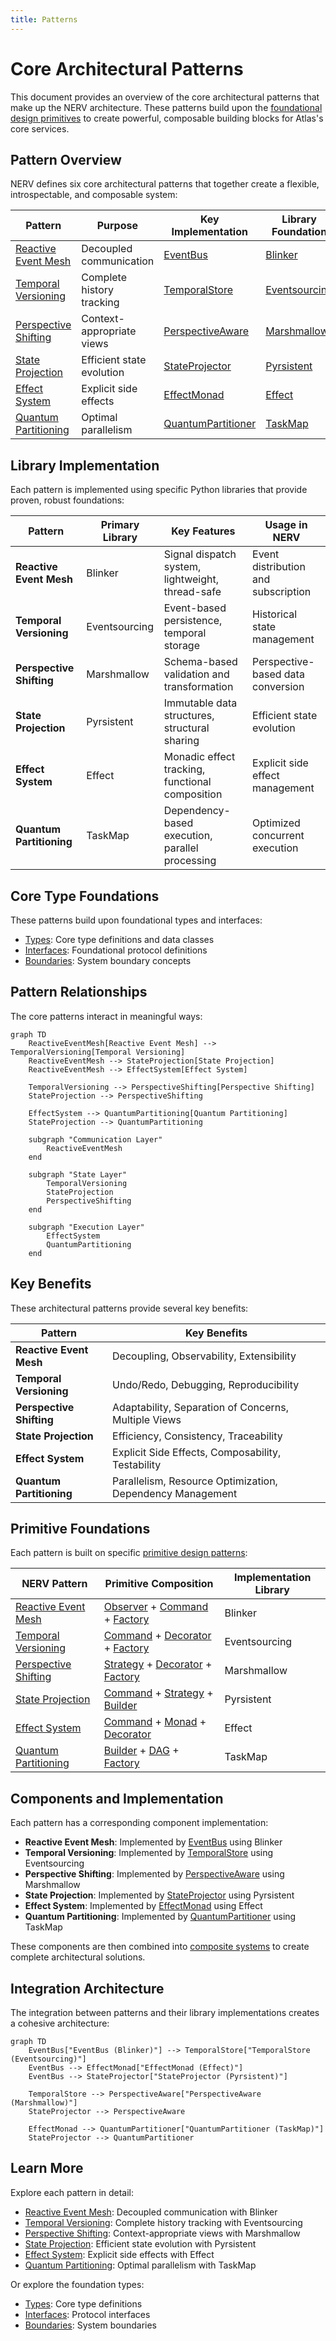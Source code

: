 ```yaml
---
title: Patterns
---
```


# Core Architectural Patterns

This document provides an overview of the core architectural patterns that make up the NERV architecture. These patterns build upon the [foundational design primitives](../primitives/index.md) to create powerful, composable building blocks for Atlas's core services.

## Pattern Overview

NERV defines six core architectural patterns that together create a flexible, introspectable, and composable system:

| Pattern                                         | Purpose                   | Key Implementation                                         | Library Foundation                                     |
| ----------------------------------------------- | ------------------------- | ---------------------------------------------------------- | ------------------------------------------------------ |
| [Reactive Event Mesh](reactive_event_mesh.md)   | Decoupled communication   | [EventBus](../components/event_bus.md)                     | [Blinker](https://pythonhosted.org/blinker/)           |
| [Temporal Versioning](temporal_versioning.md)   | Complete history tracking | [TemporalStore](../components/temporal_store.md)           | [Eventsourcing](https://eventsourcing.readthedocs.io/) |
| [Perspective Shifting](perspective_shifting.md) | Context-appropriate views | [PerspectiveAware](../components/perspective_aware.md)     | [Marshmallow](https://marshmallow.readthedocs.io/)     |
| [State Projection](state_projection.md)         | Efficient state evolution | [StateProjector](../components/state_projector.md)         | [Pyrsistent](https://pyrsistent.readthedocs.io/)       |
| [Effect System](effect_system.md)               | Explicit side effects     | [EffectMonad](../components/effect_monad.md)               | [Effect](https://github.com/python-effect/effect)      |
| [Quantum Partitioning](quantum_partitioning.md) | Optimal parallelism       | [QuantumPartitioner](../components/quantum_partitioner.md) | [TaskMap](https://github.com/dask/taskmap)             |

## Library Implementation

Each pattern is implemented using specific Python libraries that provide proven, robust foundations:

| Pattern                  | Primary Library | Key Features                                     | Usage in NERV                       |
| ------------------------ | --------------- | ------------------------------------------------ | ----------------------------------- |
| **Reactive Event Mesh**  | Blinker         | Signal dispatch system, lightweight, thread-safe | Event distribution and subscription |
| **Temporal Versioning**  | Eventsourcing   | Event-based persistence, temporal storage        | Historical state management         |
| **Perspective Shifting** | Marshmallow     | Schema-based validation and transformation       | Perspective-based data conversion   |
| **State Projection**     | Pyrsistent      | Immutable data structures, structural sharing    | Efficient state evolution           |
| **Effect System**        | Effect          | Monadic effect tracking, functional composition  | Explicit side effect management     |
| **Quantum Partitioning** | TaskMap         | Dependency-based execution, parallel processing  | Optimized concurrent execution      |

## Core Type Foundations

These patterns build upon foundational types and interfaces:

- [Types](types.md): Core type definitions and data classes
- [Interfaces](interfaces.md): Foundational protocol definitions
- [Boundaries](boundaries.md): System boundary concepts

## Pattern Relationships

The core patterns interact in meaningful ways:

```mermaid
graph TD
    ReactiveEventMesh[Reactive Event Mesh] --> TemporalVersioning[Temporal Versioning]
    ReactiveEventMesh --> StateProjection[State Projection]
    ReactiveEventMesh --> EffectSystem[Effect System]

    TemporalVersioning --> PerspectiveShifting[Perspective Shifting]
    StateProjection --> PerspectiveShifting

    EffectSystem --> QuantumPartitioning[Quantum Partitioning]
    StateProjection --> QuantumPartitioning

    subgraph "Communication Layer"
        ReactiveEventMesh
    end

    subgraph "State Layer"
        TemporalVersioning
        StateProjection
        PerspectiveShifting
    end

    subgraph "Execution Layer"
        EffectSystem
        QuantumPartitioning
    end
```

## Key Benefits

These architectural patterns provide several key benefits:

| Pattern                  | Key Benefits                                              |
| ------------------------ | --------------------------------------------------------- |
| **Reactive Event Mesh**  | Decoupling, Observability, Extensibility                  |
| **Temporal Versioning**  | Undo/Redo, Debugging, Reproducibility                     |
| **Perspective Shifting** | Adaptability, Separation of Concerns, Multiple Views      |
| **State Projection**     | Efficiency, Consistency, Traceability                     |
| **Effect System**        | Explicit Side Effects, Composability, Testability         |
| **Quantum Partitioning** | Parallelism, Resource Optimization, Dependency Management |

## Primitive Foundations

Each pattern is built on specific [primitive design patterns](../primitives/index.md):

| NERV Pattern                                    | Primitive Composition                                                                                                 | Implementation Library |
| ----------------------------------------------- | --------------------------------------------------------------------------------------------------------------------- | ---------------------- |
| [Reactive Event Mesh](reactive_event_mesh.md)   | [Observer](../primitives/observer.md) + [Command](../primitives/command.md) + [Factory](../primitives/factory.md)     | Blinker                |
| [Temporal Versioning](temporal_versioning.md)   | [Command](../primitives/command.md) + [Decorator](../primitives/decorator.md) + [Factory](../primitives/factory.md)   | Eventsourcing          |
| [Perspective Shifting](perspective_shifting.md) | [Strategy](../primitives/strategy.md) + [Decorator](../primitives/decorator.md) + [Factory](../primitives/factory.md) | Marshmallow            |
| [State Projection](state_projection.md)         | [Command](../primitives/command.md) + [Strategy](../primitives/strategy.md) + [Builder](../primitives/builder.md)     | Pyrsistent             |
| [Effect System](effect_system.md)               | [Command](../primitives/command.md) + [Monad](../primitives/monad.md) + [Decorator](../primitives/decorator.md)       | Effect                 |
| [Quantum Partitioning](quantum_partitioning.md) | [Builder](../primitives/builder.md) + [DAG](../primitives/dag.md) + [Factory](../primitives/factory.md)               | TaskMap                |

## Components and Implementation

Each pattern has a corresponding component implementation:

- **Reactive Event Mesh**: Implemented by [EventBus](../components/event_bus.md) using Blinker
- **Temporal Versioning**: Implemented by [TemporalStore](../components/temporal_store.md) using Eventsourcing
- **Perspective Shifting**: Implemented by [PerspectiveAware](../components/perspective_aware.md) using Marshmallow
- **State Projection**: Implemented by [StateProjector](../components/state_projector.md) using Pyrsistent
- **Effect System**: Implemented by [EffectMonad](../components/effect_monad.md) using Effect
- **Quantum Partitioning**: Implemented by [QuantumPartitioner](../components/quantum_partitioner.md) using TaskMap

These components are then combined into [composite systems](../composites/index.md) to create complete architectural solutions.

## Integration Architecture

The integration between patterns and their library implementations creates a cohesive architecture:

```mermaid
graph TD
    EventBus["EventBus (Blinker)"] --> TemporalStore["TemporalStore (Eventsourcing)"]
    EventBus --> EffectMonad["EffectMonad (Effect)"]
    EventBus --> StateProjector["StateProjector (Pyrsistent)"]

    TemporalStore --> PerspectiveAware["PerspectiveAware (Marshmallow)"]
    StateProjector --> PerspectiveAware

    EffectMonad --> QuantumPartitioner["QuantumPartitioner (TaskMap)"]
    StateProjector --> QuantumPartitioner
```

## Learn More

Explore each pattern in detail:

- [Reactive Event Mesh](reactive_event_mesh.md): Decoupled communication with Blinker
- [Temporal Versioning](temporal_versioning.md): Complete history tracking with Eventsourcing
- [Perspective Shifting](perspective_shifting.md): Context-appropriate views with Marshmallow
- [State Projection](state_projection.md): Efficient state evolution with Pyrsistent
- [Effect System](effect_system.md): Explicit side effects with Effect
- [Quantum Partitioning](quantum_partitioning.md): Optimal parallelism with TaskMap

Or explore the foundation types:

- [Types](types.md): Core type definitions
- [Interfaces](interfaces.md): Protocol interfaces
- [Boundaries](boundaries.md): System boundaries
